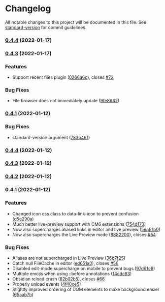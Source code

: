 # Changelog

All notable changes to this project will be documented in this file. See [standard-version](https://github.com/conventional-changelog/standard-version) for commit guidelines.

### [0.4.4](https://github.com/HEmile/obsidian_supercharged_links/compare/0.4.3...0.4.4) (2022-01-17)

### [0.4.3](https://github.com/HEmile/obsidian_supercharged_links/compare/0.4.2...0.4.3) (2022-01-17)


### Features

* Support recent files plugin ([0266a6c](https://github.com/HEmile/obsidian_supercharged_links/commit/0266a6cc5e155ff5bff8057f8c605c5098f5d57e)), closes [#72](https://github.com/HEmile/obsidian_supercharged_links/issues/72)


### Bug Fixes

* File browser does not immediately update ([9fe8642](https://github.com/HEmile/obsidian_supercharged_links/commit/9fe86424e58558f488fe9125dd5fac48d1775a5a))

### [0.4.1](https://github.com/HEmile/obsidian_supercharged_links/compare/v0.4.4...v0.4.1) (2022-01-12)


### Bug Fixes

* standard-version argument ([783b461](https://github.com/HEmile/obsidian_supercharged_links/commit/783b461e975b0137d8094c13ddafb958a47d3810))

### [0.4.4](https://github.com/HEmile/obsidian_supercharged_links/compare/v0.4.3...v0.4.4) (2022-01-12)

### [0.4.3](https://github.com/HEmile/obsidian_supercharged_links/compare/v0.4.2...v0.4.3) (2022-01-12)

### [0.4.2](https://github.com/HEmile/obsidian_supercharged_links/compare/v0.4.1...v0.4.2) (2022-01-12)

### 0.4.1 (2022-01-12)


### Features

* Changed icon css class to data-link-icon to prevent confusion ([d5e290a](https://github.com/HEmile/obsidian_supercharged_links/commit/d5e290a7522d9c0df5dfdf9385705412d03632ce))
* Much better live-preview support with CM6 extensions ([754d173](https://github.com/HEmile/obsidian_supercharged_links/commit/754d173b2e1b6bd7749a8225bce6ec08108bc3da))
* Now also supercharges aliased links in editor and live preview ([5ea91b0](https://github.com/HEmile/obsidian_supercharged_links/commit/5ea91b0f427b6dce6de2bc1694aca226a1ba7fc0))
* Now also supercharges the Live Preview mode ([6882200](https://github.com/HEmile/obsidian_supercharged_links/commit/68822004939553f90b9e5a73825643232f2738b8)), closes [#54](https://github.com/HEmile/obsidian_supercharged_links/issues/54)


### Bug Fixes

* Aliases are not supercharged in Live Preview ([36b7f25](https://github.com/HEmile/obsidian_supercharged_links/commit/36b7f25fa9af31acb3d6f95d876716f0b8b3a561))
* Catch null FileCache in editor ([ed651a0](https://github.com/HEmile/obsidian_supercharged_links/commit/ed651a0eaf3a43ee09ceea6e9dcbb6b2924e2505)), closes [#56](https://github.com/HEmile/obsidian_supercharged_links/issues/56)
* Disabled edit-mode supercharge on mobile to prevent bugs ([97d61c8](https://github.com/HEmile/obsidian_supercharged_links/commit/97d61c8861a274093ecd1f4f6fe5e7ff68f2194c))
* Multiple emojis when using ::before annotations ([14cdc93](https://github.com/HEmile/obsidian_supercharged_links/commit/14cdc9385c73ac371590733ea5a695c09304b45f))
* Obsidian reload crash ([82b02b5](https://github.com/HEmile/obsidian_supercharged_links/commit/82b02b54a34cdbd18b02b3d2efed2455be7e9d57)), closes [#66](https://github.com/HEmile/obsidian_supercharged_links/issues/66)
* Properly unload events ([4f40ce5](https://github.com/HEmile/obsidian_supercharged_links/commit/4f40ce5e5e15c155208ee0888d53fd9c3e6415b5))
* Slightly improved ordering of DOM elements to make background easier ([65aab7b](https://github.com/HEmile/obsidian_supercharged_links/commit/65aab7bc63d8e4feb21e29fffc890dc16ff493f1))
